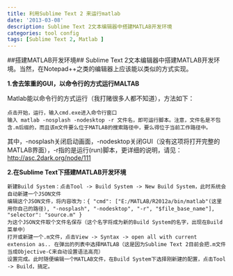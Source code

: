 ```yaml
---
title: 利用Sublime Text 2 来运行matlab
date: '2013-03-08'
description: Sublime Text 2文本编辑器中搭建MATLAB开发环境
categories: tool config
tags: [Sublime Text 2, Matlab ]
---
```


##搭建MATLAB开发环境##
Sublime Text 2文本编辑器中搭建MATLAB开发环境。当然，在Notepad++之类的编辑器上应该能以类似的方式实现。

**1.舍去笨重的GUI，以命令行的方式运行MALTAB**

Matlab能以命令行的方式运行（我打赌很多人都不知道），方法如下：

	点击开始，运行，输入cmd.exe进入命令行窗口
	输入 matlab -nosplash -nodesktop -r 文件名，即可运行脚本。注意，文件名是不包含.m后缀的，而且该m文件要么位于MATLAB的搜索路径中，要么得位于当前工作路径中。

其中，-nosplash关闭启动画面，-nodesktop关闭GUI（没有这项将打开完整的MATLAB界面），-r指的是运行(run)脚本，更详细的说明，请见：http://asc.2dark.org/node/111

**2.在Sublime Text下搭建MATLAB开发环境**

	新建Build System：点击Tool -> Build System -> New Build System，此时系统会自动新建一个JSON文件
	编辑这个JSON文件，将内容改为：{ "cmd": ["E:/MATLAB/R2012a/bin/matlab"(这里用你自己的路径), "-nosplash", "-nodesktop", "-r", "$file_base_name"], "selector": "source.m" }
	为这个JSON文件取个文件名保存（这个名字将成为新的Build System的名字，出现在Build菜单中）
	打开或新建一个.m文件，点击View -> Syntax -> open all with current extension as.. 在弹出的列表中选择MATLAB（这是因为Sublime Text 2目前会把.m文件当成Objective-C来自动设置语法高亮）
	设置完成。此时随便编辑一个MATLAB文件，在Build System下选择刚新建的配置，点击Tool -> Build，搞定。
